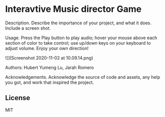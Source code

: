 # Interavtive Music director Game
Description. Describe the importance of your project, and what it does. Include a screen shot.

Usage. Press the Play button to play audio; hover your mouse above each section of color to take control; use up/down keys on your keyboard to adjust volume. Enjoy your own direction!

![](Screenshot 2020-11-02 at 10.09.14.png)

Authors: Hubert Yumeng Lu, Jarah Romero

Acknowledgements. Acknowledge the source of code and assets, any help you got, and work that inspired the project.


## License

MIT
